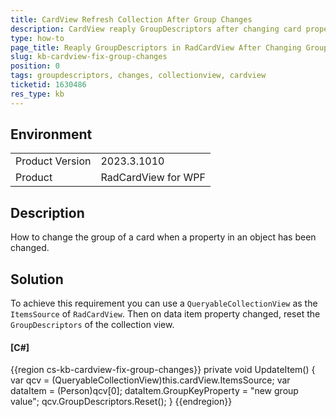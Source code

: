 ```yaml
---
title: CardView Refresh Collection After Group Changes
description: CardView reaply GroupDescriptors after changing card property of the item
type: how-to
page_title: Reaply GroupDescriptors in RadCardView After Changing Group Item
slug: kb-cardview-fix-group-changes
position: 0
tags: groupdescriptors, changes, collectionview, cardview
ticketid: 1630486
res_type: kb
---
```


## Environment
<table>
    <tbody>
        <tr>
            <td>Product Version</td>
            <td>2023.3.1010</td>
        </tr>
        <tr>
            <td>Product</td>
            <td>RadCardView for WPF</td>
        </tr>
    </tbody>
</table>

## Description

How to change the group of a card when a property in an object has been changed.

## Solution

To achieve this requirement you can use a `QueryableCollectionView` as the `ItemsSource` of `RadCardView`. Then on data item property changed, reset the `GroupDescriptors` of the collection view.

#### __[C#]__
{{region cs-kb-cardview-fix-group-changes}}
	private void UpdateItem()
	{
 		var qcv = (QueryableCollectionView)this.cardView.ItemsSource;
   		var dataItem = (Person)qcv[0];
		dataItem.GroupKeyProperty = "new group value";
		qcv.GroupDescriptors.Reset();
	}
{{endregion}}
